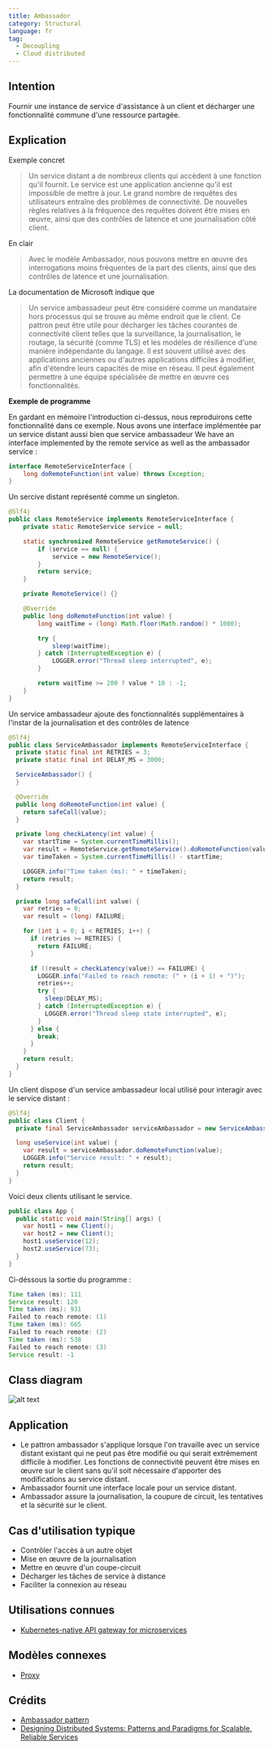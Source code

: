 ```yaml
---
title: Ambassador
category: Structural
language: fr
tag:
  - Decoupling
  - Cloud distributed
---
```


## Intention

Fournir une instance de service d'assistance à un client et décharger une fonctionnalité commune d'une ressource partagée.

## Explication

Exemple concret

> Un service distant a de nombreux clients qui accèdent à une fonction qu'il fournit. Le service est une application
> ancienne qu'il est impossible de mettre à jour. Le grand nombre de requêtes des utilisateurs entraîne des problèmes de
> connectivité. De nouvelles règles relatives à la fréquence des requêtes doivent être mises en œuvre, ainsi que des 
> contrôles de latence et une journalisation côté client.

En clair

>Avec le modèle Ambassador, nous pouvons mettre en œuvre des interrogations moins fréquentes de la part des clients,
> ainsi que des contrôles de latence et une journalisation.

La documentation de Microsoft indique que

> Un service ambassadeur peut être considéré comme un mandataire hors processus qui se trouve au même endroit que le client.
> Ce pattron peut être utile pour décharger les tâches courantes de connectivité client telles que la surveillance, 
> la journalisation, le routage, la sécurité (comme TLS) et les modèles de résilience d'une manière indépendante du langage.
> Il est souvent utilisé avec des applications anciennes ou d'autres applications difficiles à modifier, afin d'étendre 
> leurs capacités de mise en réseau. Il peut également permettre à une équipe spécialisée de mettre en œuvre ces fonctionnalités.

**Exemple de programme**

En gardant en mémoire l'introduction ci-dessus, nous reproduirons cette fonctionnalité dans ce exemple. Nous avons une interface
implémentée par un service distant aussi bien que service ambassadeur
We have an interface implemented 
by the remote service as well as the ambassador service :

```java
interface RemoteServiceInterface {
    long doRemoteFunction(int value) throws Exception;
}
```

Un sercive distant représenté comme un singleton.

```java
@Slf4j
public class RemoteService implements RemoteServiceInterface {
    private static RemoteService service = null;

    static synchronized RemoteService getRemoteService() {
        if (service == null) {
            service = new RemoteService();
        }
        return service;
    }

    private RemoteService() {}

    @Override
    public long doRemoteFunction(int value) {
        long waitTime = (long) Math.floor(Math.random() * 1000);

        try {
            sleep(waitTime);
        } catch (InterruptedException e) {
            LOGGER.error("Thread sleep interrupted", e);
        }

        return waitTime >= 200 ? value * 10 : -1;
    }
}
```

Un service ambassadeur ajoute des fonctionnalités supplémentaires à l'instar de la journalisation et des contrôles de latence

```java
@Slf4j
public class ServiceAmbassador implements RemoteServiceInterface {
  private static final int RETRIES = 3;
  private static final int DELAY_MS = 3000;

  ServiceAmbassador() {
  }

  @Override
  public long doRemoteFunction(int value) {
    return safeCall(value);
  }

  private long checkLatency(int value) {
    var startTime = System.currentTimeMillis();
    var result = RemoteService.getRemoteService().doRemoteFunction(value);
    var timeTaken = System.currentTimeMillis() - startTime;

    LOGGER.info("Time taken (ms): " + timeTaken);
    return result;
  }

  private long safeCall(int value) {
    var retries = 0;
    var result = (long) FAILURE;

    for (int i = 0; i < RETRIES; i++) {
      if (retries >= RETRIES) {
        return FAILURE;
      }

      if ((result = checkLatency(value)) == FAILURE) {
        LOGGER.info("Failed to reach remote: (" + (i + 1) + ")");
        retries++;
        try {
          sleep(DELAY_MS);
        } catch (InterruptedException e) {
          LOGGER.error("Thread sleep state interrupted", e);
        }
      } else {
        break;
      }
    }
    return result;
  }
}
```

Un client dispose d'un service ambassadeur local utilisé pour interagir avec le service distant :

```java
@Slf4j
public class Client {
  private final ServiceAmbassador serviceAmbassador = new ServiceAmbassador();

  long useService(int value) {
    var result = serviceAmbassador.doRemoteFunction(value);
    LOGGER.info("Service result: " + result);
    return result;
  }
}
```

Voici deux clients utilisant le service.

```java
public class App {
  public static void main(String[] args) {
    var host1 = new Client();
    var host2 = new Client();
    host1.useService(12);
    host2.useService(73);
  }
}
```

Ci-déssous la sortie du programme :

```java
Time taken (ms): 111
Service result: 120
Time taken (ms): 931
Failed to reach remote: (1)
Time taken (ms): 665
Failed to reach remote: (2)
Time taken (ms): 538
Failed to reach remote: (3)
Service result: -1
```

## Class diagram

![alt text](../../../ambassador/etc/ambassador.urm.png "Ambassador class diagram")

## Application

* Le pattron ambassador s'applique lorsque l'on travaille avec un service distant existant qui ne peut pas être modifié ou
qui serait extrêmement difficile à modifier. Les fonctions de connectivité peuvent être mises en œuvre sur le client sans
qu'il soit nécessaire d'apporter des modifications au service distant.
* Ambassador fournit une interface locale pour un service distant.
* Ambassador assure la journalisation, la coupure de circuit, les tentatives et la sécurité sur le client.

## Cas d'utilisation typique

* Contrôler l'accès à un autre objet
* Mise en œuvre de la journalisation
* Mettre en œuvre d'un coupe-circuit
* Décharger les tâches de service à distance
* Faciliter la connexion au réseau

## Utilisations connues

* [Kubernetes-native API gateway for microservices](https://github.com/datawire/ambassador)

## Modèles connexes

* [Proxy](https://java-design-patterns.com/patterns/proxy/)

## Crédits

* [Ambassador pattern](https://docs.microsoft.com/en-us/azure/architecture/patterns/ambassador)
* [Designing Distributed Systems: Patterns and Paradigms for Scalable, Reliable Services](https://www.amazon.com/s?k=designing+distributed+systems&sprefix=designing+distri%2Caps%2C156&linkCode=ll2&tag=javadesignpat-20&linkId=a12581e625462f9038557b01794e5341&language=en_US&ref_=as_li_ss_tl)
